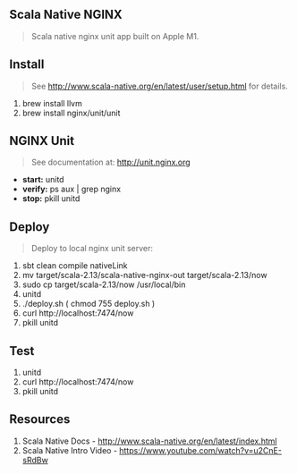 Scala Native NGINX
------------------
>Scala native nginx unit app built on Apple M1.

Install
-------
>See http://www.scala-native.org/en/latest/user/setup.html for details.
1. brew install llvm
2. brew install nginx/unit/unit

NGINX Unit
----------
>See documentation at: http://unit.nginx.org
* **start:** unitd
* **verify:** ps aux | grep nginx
* **stop:** pkill unitd

Deploy
------
>Deploy to local nginx unit server:
1. sbt clean compile nativeLink
2. mv target/scala-2.13/scala-native-nginx-out target/scala-2.13/now
3. sudo cp target/scala-2.13/now /usr/local/bin
4. unitd
5. ./deploy.sh  ( chmod 755 deploy.sh )
6. curl http://localhost:7474/now
7. pkill unitd

Test
----
1. unitd
2. curl http://localhost:7474/now
3. pkill unitd

Resources
---------
1. Scala Native Docs - http://www.scala-native.org/en/latest/index.html
2. Scala Native Intro Video - https://www.youtube.com/watch?v=u2CnE-sRdBw
